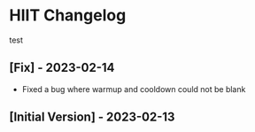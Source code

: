 # HIIT Changelog

test

## [Fix] - 2023-02-14

- Fixed a bug where warmup and cooldown could not be blank

## [Initial Version] - 2023-02-13
